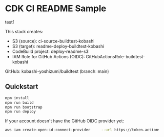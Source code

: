 # CDK CI README Sample

test1

This stack creates:
- S3 (source): ci-source-buildtest-kobashi
- S3 (target): readme-deploy-buildtest-kobashi
- CodeBuild project: deploy-readme-s3
- IAM Role for GitHub Actions (OIDC): GitHubActionsRole-buildtest-kobashi

GitHub: kobashi-yoshizumi/buildtest (branch: main)

## Quickstart
```bash
npm install
npm run build
npm run bootstrap
npm run deploy
```

If your account doesn't have the GitHub OIDC provider yet:
```bash
aws iam create-open-id-connect-provider     --url https://token.actions.githubusercontent.com     --client-id-list sts.amazonaws.com     --thumbprint-list 6938fd4d98bab03faadb97b34396831e3780aea1
```
